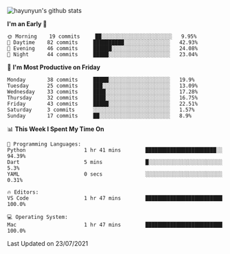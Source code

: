 
![hayunyun's github stats](https://github-readme-stats.vercel.app/api?username=hayunyun&show_icons=true)


<!--START_SECTION:waka-->
**I'm an Early 🐤** 

```text
🌞 Morning    19 commits     ██░░░░░░░░░░░░░░░░░░░░░░░   9.95% 
🌆 Daytime    82 commits     ██████████░░░░░░░░░░░░░░░   42.93% 
🌃 Evening    46 commits     ██████░░░░░░░░░░░░░░░░░░░   24.08% 
🌙 Night      44 commits     █████░░░░░░░░░░░░░░░░░░░░   23.04%

```
📅 **I'm Most Productive on Friday** 

```text
Monday       38 commits     █████░░░░░░░░░░░░░░░░░░░░   19.9% 
Tuesday      25 commits     ███░░░░░░░░░░░░░░░░░░░░░░   13.09% 
Wednesday    33 commits     ████░░░░░░░░░░░░░░░░░░░░░   17.28% 
Thursday     32 commits     ████░░░░░░░░░░░░░░░░░░░░░   16.75% 
Friday       43 commits     █████░░░░░░░░░░░░░░░░░░░░   22.51% 
Saturday     3 commits      ░░░░░░░░░░░░░░░░░░░░░░░░░   1.57% 
Sunday       17 commits     ██░░░░░░░░░░░░░░░░░░░░░░░   8.9%

```


📊 **This Week I Spent My Time On** 

```text
💬 Programming Languages: 
Python                   1 hr 41 mins        ███████████████████████░░   94.39% 
Dart                     5 mins              █░░░░░░░░░░░░░░░░░░░░░░░░   5.3% 
YAML                     0 secs              ░░░░░░░░░░░░░░░░░░░░░░░░░   0.31%

🔥 Editors: 
VS Code                  1 hr 47 mins        █████████████████████████   100.0%

💻 Operating System: 
Mac                      1 hr 47 mins        █████████████████████████   100.0%

```


 Last Updated on 23/07/2021
<!--END_SECTION:waka-->

<!--
**hayunyun/hayunyun** is a ✨ _special_ ✨ repository because its `README.md` (this file) appears on your GitHub profile.

Here are some ideas to get you started:

- 🔭 I’m currently working on ...
- 🌱 I’m currently learning ...
- 👯 I’m looking to collaborate on ...
- 🤔 I’m looking for help with ...
- 💬 Ask me about ...
- 📫 How to reach me: ...
- 😄 Pronouns: ...
- ⚡ Fun fact: ...
-->
